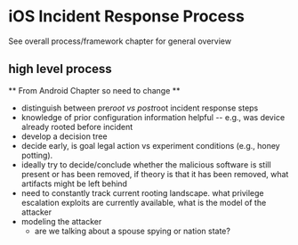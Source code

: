 # iOS Incident Response Process

See overall process/framework chapter for general overview

## high level process

** From Android Chapter so need to change **

* distinguish between pre*root vs post*root incident response steps
* knowledge of prior configuration information helpful -- e.g., was device already rooted before incident
* develop a decision tree
* decide early, is goal legal action vs experiment conditions (e.g., honey potting).
* ideally try to decide/conclude whether the malicious software is still present or has been removed, if theory is that it has been removed, what artifacts might be left behind
* need to constantly track current rooting landscape. what privilege escalation exploits are currently available, what is the model of the attacker
* modeling the attacker
    * are we talking about a spouse spying or nation state?
